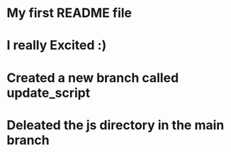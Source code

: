 # My first README file
# I really Excited :)
# Created a new branch called update_script
# Deleated the js directory in the main branch

